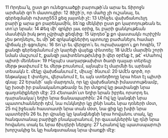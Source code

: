 11 Որդեա՛կ, ըստ քո ունեցուածքի բարութի՛ւն արա եւ Տիրոջն արժանի զո՛հ մատուցիր:
12 Յիշի՛ր, որ մահը չի ուշանայ, եւ գերեզմանի ուխտը553 քեզ յայտնի չէ:
13 Մինչեւ վախճանուելդ բարի՛ք արա քո բարեկամին, ձե՛ռք մեկնիր ըստ քո կարողութեան եւ տո՛ւր նրան:
14 Քեզ մի՛ զրկիր լաւ օրից, եւ բարի ցանկութեան մասնիկն իսկ թող չվրիպի քեզնից:
15 Արդեօ՞ք քո վաստակն ուրիշին չես թողնելու, եւ մի՞թէ զրկանքներիդ պտուղը բաժանելու համար վիճակ չի գցուելու:
16 Տո՛ւր եւ վերցրո՛ւ եւ ուրախացրո՛ւ քո հոգին,
17 քանզի գերեզմանում չի կարելի վայելք փնտռել:
18 Ամէն մարմին շորի նման մաշւում է, քանզի յաւիտենութիւնից ի վեր օրէնք է, թէ՝ «Մահով պիտի մեռնես»:
19 Ինչպէս սաղարթախիտ ծառի դալար տերեւը մերթ թափւում է եւ մերթ բուսնում, այնպէս էլ մարմնի եւ արեան տեսակն է. մէկը վախճանւում է, միւսը՝ ծնւում:
20 Ամէն գործ, որ ենթակայ է փտելու, վերանում է, եւ այն ստեղծողը նրա հետ էլ պիտի գնայ:
22 Երանի՜ այն մարդուն, որ կը վախճանուի իմաստութեամբ, կը խօսի իր բանականութեամբ եւ իր մտքով կը թափանցի նրա գաղտնիքների մէջ:
23 Հետամո՛ւտ եղիր նրան իբրեւ որսորդ եւ դարանակա՛լ եղիր նրա ճանապարհին:
24 Ով կը կանգնի նրա պատուհանների դէմ, նա ունկնդիր կը լինի նաեւ նրա դռների մօտ,
25 ով իջեւան հաստատի նրա տան մօտ, նա ցից կը խփի նրա պատերին
26 եւ իր վրանը կը կանգնեցնի նրա հովանու տակ, կը հանգստանայ բարիքի բնակարանում, իր զաւակներին կը դնի նրա հովանու տակ եւ նրա ճիւղերի ներքոյ:
27 Նրանով կը պատսպարուի խորշակից եւ կը հանգստանայ նրա փառքի մէջ:

